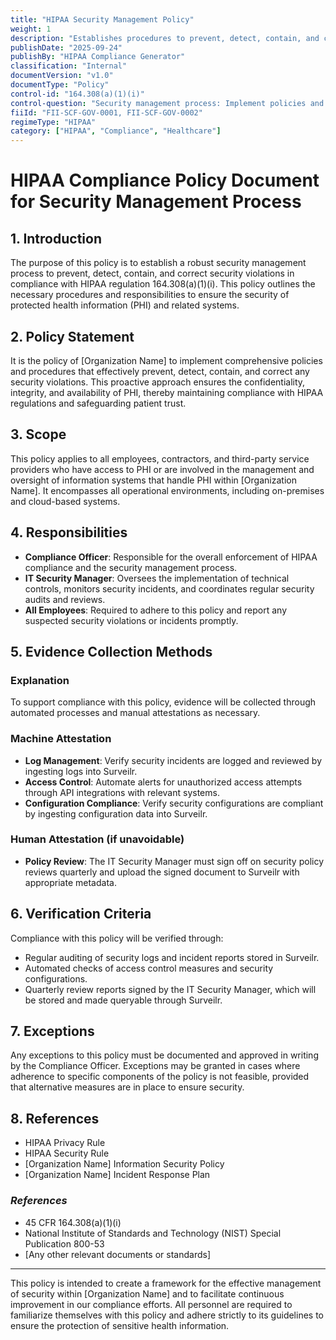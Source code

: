 ```yaml
---
title: "HIPAA Security Management Policy"
weight: 1
description: "Establishes procedures to prevent, detect, contain, and correct security violations in compliance with HIPAA regulations."
publishDate: "2025-09-24"
publishBy: "HIPAA Compliance Generator"
classification: "Internal"
documentVersion: "v1.0"
documentType: "Policy"
control-id: "164.308(a)(1)(i)"
control-question: "Security management process: Implement policies and procedures to prevent, detect, contain, and correct security violations."
fiiId: "FII-SCF-GOV-0001, FII-SCF-GOV-0002"
regimeType: "HIPAA"
category: ["HIPAA", "Compliance", "Healthcare"]
---
```


# HIPAA Compliance Policy Document for Security Management Process

## 1. Introduction  
The purpose of this policy is to establish a robust security management process to prevent, detect, contain, and correct security violations in compliance with HIPAA regulation 164.308(a)(1)(i). This policy outlines the necessary procedures and responsibilities to ensure the security of protected health information (PHI) and related systems.

## 2. Policy Statement  
It is the policy of [Organization Name] to implement comprehensive policies and procedures that effectively prevent, detect, contain, and correct any security violations. This proactive approach ensures the confidentiality, integrity, and availability of PHI, thereby maintaining compliance with HIPAA regulations and safeguarding patient trust.

## 3. Scope  
This policy applies to all employees, contractors, and third-party service providers who have access to PHI or are involved in the management and oversight of information systems that handle PHI within [Organization Name]. It encompasses all operational environments, including on-premises and cloud-based systems.

## 4. Responsibilities  
- **Compliance Officer**: Responsible for the overall enforcement of HIPAA compliance and the security management process.
- **IT Security Manager**: Oversees the implementation of technical controls, monitors security incidents, and coordinates regular security audits and reviews.
- **All Employees**: Required to adhere to this policy and report any suspected security violations or incidents promptly.

## 5. Evidence Collection Methods  
### Explanation  
To support compliance with this policy, evidence will be collected through automated processes and manual attestations as necessary.

### Machine Attestation  
- **Log Management**: Verify security incidents are logged and reviewed by ingesting logs into Surveilr.  
- **Access Control**: Automate alerts for unauthorized access attempts through API integrations with relevant systems.  
- **Configuration Compliance**: Verify security configurations are compliant by ingesting configuration data into Surveilr.  

### Human Attestation (if unavoidable)  
- **Policy Review**: The IT Security Manager must sign off on security policy reviews quarterly and upload the signed document to Surveilr with appropriate metadata.

## 6. Verification Criteria  
Compliance with this policy will be verified through:
- Regular auditing of security logs and incident reports stored in Surveilr.
- Automated checks of access control measures and security configurations.
- Quarterly review reports signed by the IT Security Manager, which will be stored and made queryable through Surveilr.

## 7. Exceptions  
Any exceptions to this policy must be documented and approved in writing by the Compliance Officer. Exceptions may be granted in cases where adherence to specific components of the policy is not feasible, provided that alternative measures are in place to ensure security.

## 8. References  
- HIPAA Privacy Rule  
- HIPAA Security Rule  
- [Organization Name] Information Security Policy  
- [Organization Name] Incident Response Plan  

### _References_  
- 45 CFR 164.308(a)(1)(i)  
- National Institute of Standards and Technology (NIST) Special Publication 800-53  
- [Any other relevant documents or standards]

---

This policy is intended to create a framework for the effective management of security within [Organization Name] and to facilitate continuous improvement in our compliance efforts. All personnel are required to familiarize themselves with this policy and adhere strictly to its guidelines to ensure the protection of sensitive health information.
